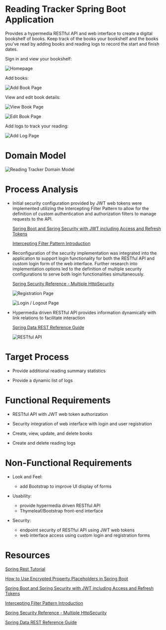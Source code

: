 # Reading Tracker Spring Boot Application

Provides a hypermedia RESTful API and web interface to create a digital bookshelf of books.
Keep track of the books your bookshelf and the books you've read by adding books and reading
logs to record the start and finish dates.

Sign in and view your bookshelf:

![Homepage](https://github.com/oneexists/readingTracker/blob/main/img/homepage.png)

Add books:

![Add Book Page](https://github.com/oneexists/readingTracker/blob/main/img/add_book.png)

View and edit book details:

![View Book Page](https://github.com/oneexists/readingTracker/blob/main/img/view_book.png)

![Edit Book Page](https://github.com/oneexists/readingTracker/blob/main/img/edit_book.png)

Add logs to track your reading:

![Add Log Page](https://github.com/oneexists/readingTracker/blob/main/img/add_log.png)

# Domain Model

![Reading Tracker Domain Model](https://github.com/oneexists/readingTracker/blob/main/img/reading_tracker_domain.png)

# Process Analysis

- Initial security configuration provided by JWT web tokens were implemented utilizing the
Intercepting Filter Pattern to allow for the definition of custom authentication and
authorization filters to manage requests to the API.

  [Spring Boot and Spring Security with JWT including Access and Refresh Tokens](https://youtu.be/VVn9OG9nfH0)

  [Intercepting Filter Pattern Introduction](https://www.baeldung.com/intercepting-filter-pattern-in-java)

- Reconfiguration of the security implementation was integrated into the application to support
login functionality for both the RESTful API and custom login form of the web interface.
Further research into implementation options led to the definition of multiple security
configurations to serve both login functionalities simultaneously.

  [Spring Security Reference - Multiple HttpSecurity](https://docs.spring.io/spring-security/site/docs/5.4.2/reference/html5/#multiple-httpsecurity)

  ![Registration Page](https://github.com/oneexists/readingTracker/blob/main/img/registration.png)

  ![Login / Logout Page](https://github.com/oneexists/readingTracker/blob/main/img/login_logout_page.png)

- Hypermedia driven RESTful API provides information dynamically with link relations to
facilitate interaction

  [Spring Data REST Reference Guide](https://docs.spring.io/spring-data/rest/docs/current/reference/html/)

  ![RESTful API](https://github.com/oneexists/readingTracker/blob/main/img/restful_api.png)

# Target Process

- Provide additional reading summary statistics

- Provide a dynamic list of logs

# Functional Requirements

- RESTful API with JWT web token authorization

- Security integration of web interface with login and user registration

- Create, view, update, and delete books

- Create and delete reading logs

# Non-Functional Requirements

- Look and Feel:
    - add Bootstrap to improve UI display of forms

- Usability:
    - provide hypermedia driven RESTful API
    - Thymeleaf/Bootstrap front-end interface

- Security:
    - endpoint security of RESTful API using JWT web tokens
    - web interface access using custom login and registration forms

# Resources

[Spring Rest Tutorial](https://spring.io/guides/tutorials/rest/)

[How to Use Encrypted Property Placeholders in Spring Boot](https://access.redhat.com/documentation/zh-cn/red_hat_fuse/7.9/html/deploying_into_spring_boot/how-to-use-encrypted-property-placeholders-sping-boot)

[Spring Boot and Spring Security with JWT including Access and Refresh Tokens](https://youtu.be/VVn9OG9nfH0)

[Intercepting Filter Pattern Introduction](https://www.baeldung.com/intercepting-filter-pattern-in-java)

[Spring Security Reference - Multiple HttpSecurity](https://docs.spring.io/spring-security/site/docs/5.4.2/reference/html5/#multiple-httpsecurity)

[Spring Data REST Reference Guide](https://docs.spring.io/spring-data/rest/docs/current/reference/html/)
